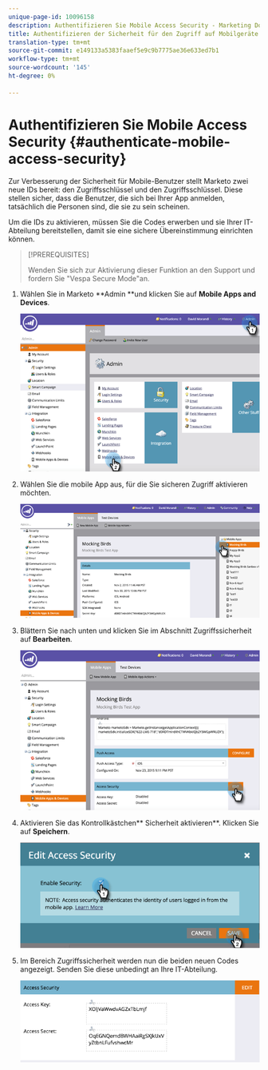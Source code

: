 ```yaml
---
unique-page-id: 10096158
description: Authentifizieren Sie Mobile Access Security - Marketing Docs - Produktdokumentation
title: Authentifizieren der Sicherheit für den Zugriff auf Mobilgeräte
translation-type: tm+mt
source-git-commit: e149133a5383faaef5e9c9b7775ae36e633ed7b1
workflow-type: tm+mt
source-wordcount: '145'
ht-degree: 0%

---
```



# Authentifizieren Sie Mobile Access Security {#authenticate-mobile-access-security}

Zur Verbesserung der Sicherheit für Mobile-Benutzer stellt Marketo zwei neue IDs bereit: den Zugriffsschlüssel und den Zugriffsschlüssel. Diese stellen sicher, dass die Benutzer, die sich bei Ihrer App anmelden, tatsächlich die Personen sind, die sie zu sein scheinen.

Um die IDs zu aktivieren, müssen Sie die Codes erwerben und sie Ihrer IT-Abteilung bereitstellen, damit sie eine sichere Übereinstimmung einrichten können.

>[!PREREQUISITES]
>
>Wenden Sie sich zur Aktivierung dieser Funktion an den Support und fordern Sie &quot;Vespa Secure Mode&quot;an.

1. Wählen Sie in Marketo **Admin **und klicken Sie auf **Mobile Apps and Devices**.

   ![](assets/image2015-12-1-14-3a36-3a30.png)

1. Wählen Sie die mobile App aus, für die Sie sicheren Zugriff aktivieren möchten.

   ![](assets/image2015-12-2-10-3a18-3a6.png)

1. Blättern Sie nach unten und klicken Sie im Abschnitt Zugriffssicherheit auf **Bearbeiten**.

   ![](assets/image2015-12-1-14-3a41-3a37.png)

1. Aktivieren Sie das Kontrollkästchen** Sicherheit aktivieren**. Klicken Sie auf **Speichern**.

   ![](assets/image2015-12-1-14-3a54-3a0.png)

1. Im Bereich Zugriffssicherheit werden nun die beiden neuen Codes angezeigt. Senden Sie diese unbedingt an Ihre IT-Abteilung.

   ![](assets/image2015-12-1-14-3a57-3a34.png)


